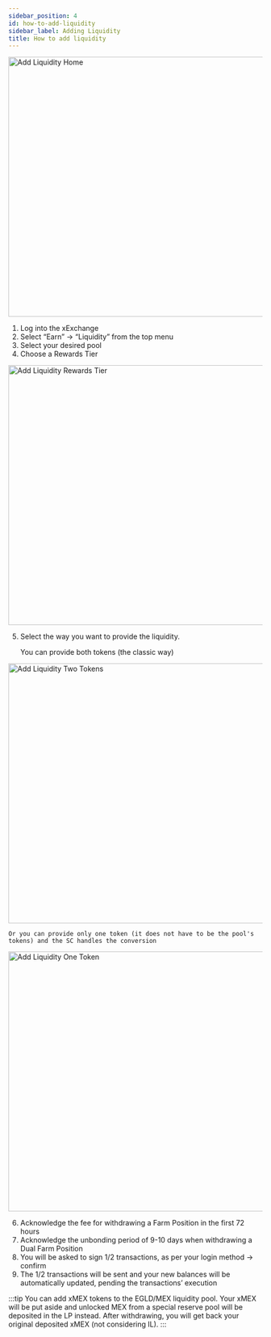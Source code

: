 ```yaml
---
sidebar_position: 4
id: how-to-add-liquidity
sidebar_label: Adding Liquidity
title: How to add liquidity
---
```


<div style={{ textAlign: 'center' }}>
    <img src="/docs/how-to/add-liquidity-home.png" alt="Add Liquidity Home" width="515" />
</div>

1. Log into the xExchange
2. Select “Earn” -> “Liquidity” from the top menu
3. Select your desired pool
4. Choose a Rewards Tier

<div style={{ textAlign: 'center' }}>
    <img src="/docs/how-to/add-liquidity-rewards-tier.png" alt="Add Liquidity Rewards Tier" width="515" />
</div>

5. Select the way you want to provide the liquidity.

   You can provide both tokens (the classic way)

<div style={{ textAlign: 'center' }}>
    <img src="/docs/how-to/add-liquidity-two-tokens.png" alt="Add Liquidity Two Tokens" width="515" />
</div>

    Or you can provide only one token (it does not have to be the pool's tokens) and the SC handles the conversion

<div style={{ textAlign: 'center' }}>
    <img src="/docs/how-to/add-liquidity-one-token.png" alt="Add Liquidity One Token" width="515" />
</div>

6. Acknowledge the fee for withdrawing a Farm Position in the first 72 hours
7. Acknowledge the unbonding period of 9-10 days when withdrawing a Dual Farm Position
8. You will be asked to sign 1/2 transactions, as per your login method -> confirm
9. The 1/2 transactions will be sent and your new balances will be automatically updated, pending the transactions’ execution

:::tip
You can add xMEX tokens to the EGLD/MEX liquidity pool. Your xMEX will be put aside and unlocked MEX from a special reserve pool will be deposited in the LP instead. After withdrawing, you will get back your original deposited xMEX (not considering IL).
:::
